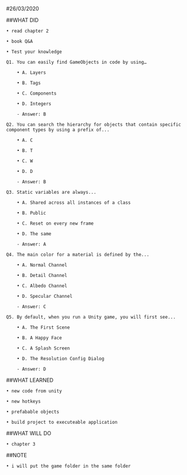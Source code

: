 #26/03/2020

##WHAT DID

    • read chapter 2
	
    • book Q&A
	
    • Test your knowledge

    Q1. You can easily find GameObjects in code by using…
	
        • A. Layers
	    
		• B. Tags
   
        • C. Components
		
        • D. Integers
		
		- Answer: B
		
    Q2. You can search the hierarchy for objects that contain specific component types by using a prefix of...
	
        • A. C
		
        • B. T
   
        • C. W
		
        • D. D
		
		- Answer: B
		
    Q3. Static variables are always...
	
        • A. Shared across all instances of a class
   
        • B. Public
		
        • C. Reset on every new frame
		
        • D. The same
		
		- Answer: A
		
    Q4. The main color for a material is defined by the...
	
        • A. Normal Channel
		
        • B. Detail Channel
		
        • C. Albedo Channel
   
        • D. Specular Channel
		
		- Answer: C
		
    Q5. By default, when you run a Unity game, you will first see...
	
        • A. The First Scene
		
        • B. A Happy Face
		
        • C. A Splash Screen
		
        • D. The Resolution Config Dialog
   
        - Answer: D
   
##WHAT LEARNED

    • new code from unity
	
    • new hotkeys
	
    • prefabable objects
	
    • build project to executeable application
	
##WHAT WILL DO

    • chapter 3
	
##NOTE

    • i will put the game folder in the same folder